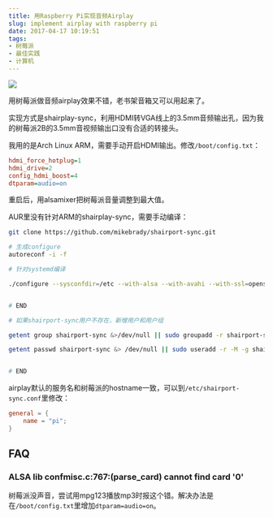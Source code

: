 ```yaml
---
title: 用Raspberry Pi实现音频Airplay
slug: implement airplay with raspberry pi
date: 2017-04-17 10:19:51
tags:
- 树莓派
- 最佳实践
- 计算机
---
```


![](http://ww1.sinaimg.cn/large/006tKfTcly1fepi05fa8ej31kw1kwx6q.jpg)

用树莓派做音频airplay效果不错，老书架音箱又可以用起来了。

实现方式是shairplay-sync，利用HDMI转VGA线上的3.5mm音频输出孔，因为我的树莓派2B的3.5mm音视频输出口没有合适的转接头。

我用的是Arch Linux ARM，需要手动开启HDMI输出。修改`/boot/config.txt`：

```ini
hdmi_force_hotplug=1
hdmi_drive=2
config_hdmi_boost=4
dtparam=audio=on
```

重启后，用alsamixer把树莓派音量调整到最大值。

AUR里没有针对ARM的shairplay-sync，需要手动编译：

```bash
git clone https://github.com/mikebrady/shairport-sync.git
```

```bash
# 生成configure
autoreconf -i -f
```

```bash
# 针对systemd编译

./configure --sysconfdir=/etc --with-alsa --with-avahi --with-ssl=openssl --with-metadata --with-soxr --with-systemd


# END
```

```bash
# 如果shairport-sync用户不存在，新增用户和用户组

getent group shairport-sync &>/dev/null || sudo groupadd -r shairport-sync >/dev/null

getent passwd shairport-sync &> /dev/null || sudo useradd -r -M -g shairport-sync -s /usr/bin/nologin -G audio shairport-sync >/dev/null


# END
```

airplay默认的服务名和树莓派的hostname一致，可以到`/etc/shairport-sync.conf`里修改：

```conf
general = {
    name = "pi";
}
```

## FAQ

### ALSA lib confmisc.c:767:(parse_card) cannot find card '0'
树莓派没声音，尝试用mpg123播放mp3时报这个错。解决办法是在`/boot/config.txt`里增加`dtparam=audio=on`。

